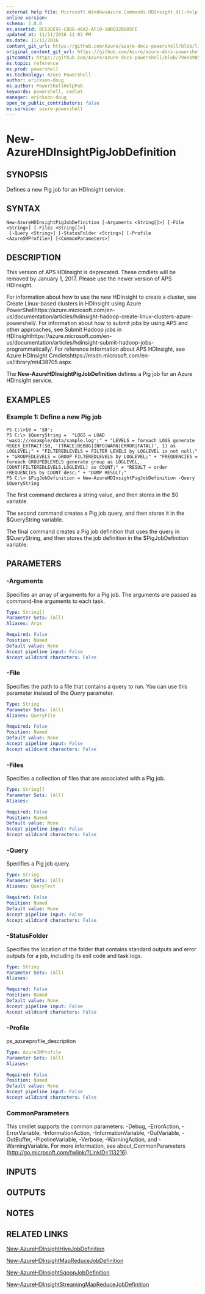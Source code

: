 ```yaml
---
external help file: Microsoft.WindowsAzure.Commands.HDInsight.dll-Help.xml
online version: 
schema: 2.0.0
ms.assetid: BCC8DE97-CBD8-46A2-AF10-10BD32B885FE
updated_at: 11/11/2016 11:03 PM
ms.date: 11/11/2016
content_git_url: https://github.com/Azure/azure-docs-powershell/blob/live/azureps-cmdlets-docs/ServiceManagement/Azure.HDInsight/v1.6.1/New-AzureHDInsightPigJobDefinition.md
original_content_git_url: https://github.com/Azure/azure-docs-powershell/blob/live/azureps-cmdlets-docs/ServiceManagement/Azure.HDInsight/v1.6.1/New-AzureHDInsightPigJobDefinition.md
gitcommit: https://github.com/Azure/azure-docs-powershell/blob/79eeb985ea480979357fb4695832a0c3d29a48bf/azureps-cmdlets-docs/ServiceManagement/Azure.HDInsight/v1.6.1/New-AzureHDInsightPigJobDefinition.md
ms.topic: reference
ms.prod: powershell
ms.technology: Azure PowerShell
author: erickson-doug
ms.author: PowerShellHelpPub
keywords: powershell, cmdlet
manager: erickson-doug
open_to_public_contributors: false
ms.service: azure-powershell
---
```


# New-AzureHDInsightPigJobDefinition

## SYNOPSIS
Defines a new Pig job for an HDInsight service.

## SYNTAX

```
New-AzureHDInsightPigJobDefinition [-Arguments <String[]>] [-File <String>] [-Files <String[]>]
 [-Query <String>] [-StatusFolder <String>] [-Profile <AzureSMProfile>] [<CommonParameters>]
```

## DESCRIPTION
This version of APS HDInsight is deprecated.
These cmdlets will be removed by January 1, 2017.
Please use the newer version of APS HDInsight.

For information about how to use the new HDInsight to create a cluster, see Create Linux-based clusters in HDInsight using Azure PowerShellhttps://azure.microsoft.com/en-us/documentation/articles/hdinsight-hadoop-create-linux-clusters-azure-powershell/.
For information about how to submit jobs by using APS and other approaches, see Submit Hadoop jobs in HDInsighthttps://azure.microsoft.com/en-us/documentation/articles/hdinsight-submit-hadoop-jobs-programmatically/.
For reference information about APS HDInsight, see Azure HDInsight Cmdletshttps://msdn.microsoft.com/en-us/library/mt438705.aspx.

The **New-AzureHDInsightPigJobDefinition** defines a Pig job for an Azure HDInsight service.

## EXAMPLES

### Example 1: Define a new Pig job
```
PS C:\>$0 = '$0';
PS C:\> $QueryString =  "LOGS = LOAD 'wasb:///example/data/sample.log';" + "LEVELS = foreach LOGS generate REGEX_EXTRACT($0, '(TRACE|DEBUG|INFO|WARN|ERROR|FATAL)', 1) as LOGLEVEL;" + "FILTEREDLEVELS = FILTER LEVELS by LOGLEVEL is not null;" + "GROUPEDLEVELS = GROUP FILTEREDLEVELS by LOGLEVEL;" + "FREQUENCIES = foreach GROUPEDLEVELS generate group as LOGLEVEL, COUNT(FILTEREDLEVELS.LOGLEVEL) as COUNT;" + "RESULT = order FREQUENCIES by COUNT desc;" + "DUMP RESULT;"
PS C:\> $PigJobDefinition = New-AzureHDInsightPigJobDefinition -Query $QueryString
```

The first command declares a string value, and then stores in the $0 variable.

The second command creates a Pig job query, and then stores it in the $QueryString variable.

The final command creates a Pig job definition that uses the query in $QueryString, and then stores the job definition in the $PigJobDefinition variable.

## PARAMETERS

### -Arguments
Specifies an array of arguments for a Pig job.
The arguments are passed as command-line arguments to each task.

```yaml
Type: String[]
Parameter Sets: (All)
Aliases: Args

Required: False
Position: Named
Default value: None
Accept pipeline input: False
Accept wildcard characters: False
```

### -File
Specifies the path to a file that contains a query to run.
You can use this parameter instead of the *Query* parameter.

```yaml
Type: String
Parameter Sets: (All)
Aliases: QueryFile

Required: False
Position: Named
Default value: None
Accept pipeline input: False
Accept wildcard characters: False
```

### -Files
Specifies a collection of files that are associated with a Pig job.

```yaml
Type: String[]
Parameter Sets: (All)
Aliases: 

Required: False
Position: Named
Default value: None
Accept pipeline input: False
Accept wildcard characters: False
```

### -Query
Specifies a Pig job query.

```yaml
Type: String
Parameter Sets: (All)
Aliases: QueryText

Required: False
Position: Named
Default value: None
Accept pipeline input: False
Accept wildcard characters: False
```

### -StatusFolder
Specifies the location of the folder that contains standard outputs and error outputs for a job, including its exit code and task logs.

```yaml
Type: String
Parameter Sets: (All)
Aliases: 

Required: False
Position: Named
Default value: None
Accept pipeline input: False
Accept wildcard characters: False
```

### -Profile
ps_azureprofile_description

```yaml
Type: AzureSMProfile
Parameter Sets: (All)
Aliases: 

Required: False
Position: Named
Default value: None
Accept pipeline input: False
Accept wildcard characters: False
```

### CommonParameters
This cmdlet supports the common parameters: -Debug, -ErrorAction, -ErrorVariable, -InformationAction, -InformationVariable, -OutVariable, -OutBuffer, -PipelineVariable, -Verbose, -WarningAction, and -WarningVariable. For more information, see about_CommonParameters (http://go.microsoft.com/fwlink/?LinkID=113216).

## INPUTS

## OUTPUTS

## NOTES

## RELATED LINKS

[New-AzureHDInsightHiveJobDefinition](xref:ServiceManagement/Azure.HDInsight/v1.6.1/New-AzureHDInsightHiveJobDefinition.md)

[New-AzureHDInsightMapReduceJobDefinition](xref:ServiceManagement/Azure.HDInsight/v1.6.1/New-AzureHDInsightMapReduceJobDefinition.md)

[New-AzureHDInsightSqoopJobDefinition](xref:ServiceManagement/Azure.HDInsight/v1.6.1/New-AzureHDInsightSqoopJobDefinition.md)

[New-AzureHDInsightStreamingMapReduceJobDefinition](xref:ServiceManagement/Azure.HDInsight/v1.6.1/New-AzureHDInsightStreamingMapReduceJobDefinition.md)


